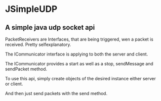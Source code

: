 # JSimpleUDP
A simple java udp socket api
----------------
PacketReceivers are Interfaces, that are being triggered, wen a packet is received. Pretty selfexplanatory.

The ICommunicator interface is applying to both the server and client.

The ICommunicator provides a start as well as a stop, sendMessage and sendPacket method.

To use this api, simply create objects of the desired instance either server or client.

And then just send packets with the send method.
